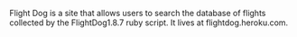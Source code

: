 Flight Dog is a site that allows users to search the database of flights collected by the FlightDog1.8.7 ruby script. It lives at flightdog.heroku.com.

